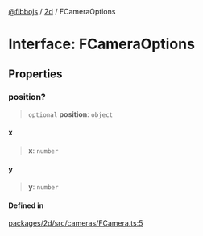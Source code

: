 [@fibbojs](/api/index) / [2d](/api/2d) / FCameraOptions

# Interface: FCameraOptions

## Properties

### position?

> `optional` **position**: `object`

#### x

> **x**: `number`

#### y

> **y**: `number`

#### Defined in

[packages/2d/src/cameras/FCamera.ts:5](https://github.com/fibbojs/fibbo/blob/661c4959fa5749d0db5d94ebb84036f7231634a4/packages/2d/src/cameras/FCamera.ts#L5)
